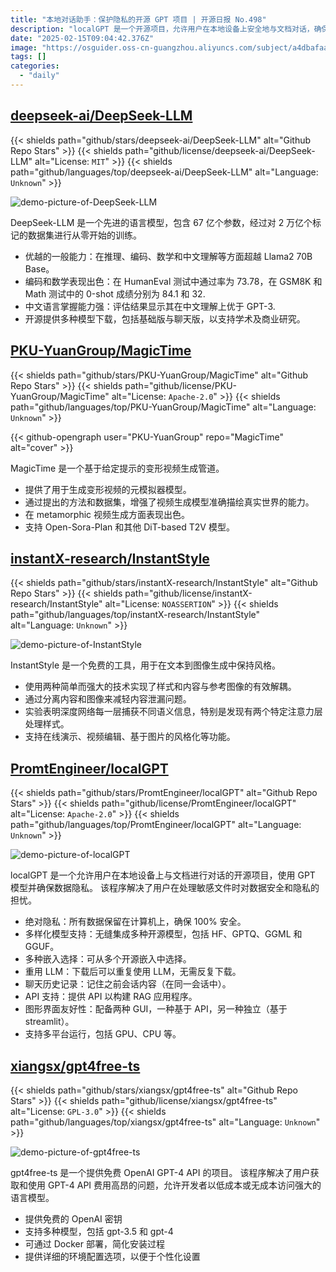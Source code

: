 ```yaml
---
title: "本地对话助手：保护隐私的开源 GPT 项目 | 开源日报 No.498"
description: "localGPT 是一个开源项目，允许用户在本地设备上安全地与文档对话，确保数据隐私。其核心特点包括：数据完全保留在本地，支持多种开源模型和嵌入，允许重复使用 LLM，提供聊天历史记录和 API 支持，具备用户友好的图形界面，且可在多种平台上运行。"
date: "2025-02-15T09:04:42.376Z"
image: "https://osguider.oss-cn-guangzhou.aliyuncs.com/subject/a4dbafaac15e6026ccbd43679d0c9ea1.png"
tags: []
categories:
  - "daily"
---
```


## [deepseek-ai/DeepSeek-LLM](https://github.com/deepseek-ai/DeepSeek-LLM)

{{< shields path="github/stars/deepseek-ai/DeepSeek-LLM" alt="Github Repo Stars" >}} {{< shields path="github/license/deepseek-ai/DeepSeek-LLM" alt="License: `MIT`" >}} {{< shields path="github/languages/top/deepseek-ai/DeepSeek-LLM" alt="Language: `Unknown`" >}}

![demo-picture-of-DeepSeek-LLM](https://static.osguider.com/subject/github/deepseek-ai/DeepSeek-LLM/b882e3ffdd510197c862d2b9f7f4fefd.png)

DeepSeek-LLM 是一个先进的语言模型，包含 67 亿个参数，经过对 2 万亿个标记的数据集进行从零开始的训练。

- 优越的一般能力：在推理、编码、数学和中文理解等方面超越 Llama2 70B Base。
- 编码和数学表现出色：在 HumanEval 测试中通过率为 73.78，在 GSM8K 和 Math 测试中的 0-shot 成绩分别为 84.1 和 32.
- 中文语言掌握能力强：评估结果显示其在中文理解上优于 GPT-3.
- 开源提供多种模型下载，包括基础版与聊天版，以支持学术及商业研究。
  
## [PKU-YuanGroup/MagicTime](https://github.com/PKU-YuanGroup/MagicTime)

{{< shields path="github/stars/PKU-YuanGroup/MagicTime" alt="Github Repo Stars" >}} {{< shields path="github/license/PKU-YuanGroup/MagicTime" alt="License: `Apache-2.0`" >}} {{< shields path="github/languages/top/PKU-YuanGroup/MagicTime" alt="Language: `Unknown`" >}}

{{< github-opengraph user="PKU-YuanGroup" repo="MagicTime" alt="cover" >}}

MagicTime 是一个基于给定提示的变形视频生成管道。

- 提供了用于生成变形视频的元模拟器模型。
- 通过提出的方法和数据集，增强了视频生成模型准确描绘真实世界的能力。
- 在 metamorphic 视频生成方面表现出色。
- 支持 Open-Sora-Plan 和其他 DiT-based T2V 模型。
  
## [instantX-research/InstantStyle](https://github.com/instantX-research/InstantStyle)

{{< shields path="github/stars/instantX-research/InstantStyle" alt="Github Repo Stars" >}} {{< shields path="github/license/instantX-research/InstantStyle" alt="License: `NOASSERTION`" >}} {{< shields path="github/languages/top/instantX-research/InstantStyle" alt="Language: `Unknown`" >}}

![demo-picture-of-InstantStyle](https://static.osguider.com/subject/github/instantX-research/InstantStyle/73576cd9026c76bf82352d1837bdd1ff.png)

InstantStyle 是一个免费的工具，用于在文本到图像生成中保持风格。

- 使用两种简单而强大的技术实现了样式和内容与参考图像的有效解耦。
- 通过分离内容和图像来减轻内容泄漏问题。
- 实验表明深度网络每一层捕获不同语义信息，特别是发现有两个特定注意力层处理样式。
- 支持在线演示、视频编辑、基于图片的风格化等功能。
  
## [PromtEngineer/localGPT](https://github.com/PromtEngineer/localGPT)

{{< shields path="github/stars/PromtEngineer/localGPT" alt="Github Repo Stars" >}} {{< shields path="github/license/PromtEngineer/localGPT" alt="License: `Apache-2.0`" >}} {{< shields path="github/languages/top/PromtEngineer/localGPT" alt="Language: `Unknown`" >}}

![demo-picture-of-localGPT](https://static.osguider.com/subject/github/PromtEngineer/localGPT/d8ff7a2e700faa32e0517671477a2b60.png)

localGPT 是一个允许用户在本地设备上与文档进行对话的开源项目，使用 GPT 模型并确保数据隐私。
该程序解决了用户在处理敏感文件时对数据安全和隐私的担忧。

- 绝对隐私：所有数据保留在计算机上，确保 100% 安全。
- 多样化模型支持：无缝集成多种开源模型，包括 HF、GPTQ、GGML 和 GGUF。
- 多种嵌入选择：可从多个开源嵌入中选择。
- 重用 LLM：下载后可以重复使用 LLM，无需反复下载。
- 聊天历史记录：记住之前会话内容（在同一会话中）。
- API 支持：提供 API 以构建 RAG 应用程序。
- 图形界面友好性：配备两种 GUI，一种基于 API，另一种独立（基于 streamlit）。
- 支持多平台运行，包括 GPU、CPU 等。
  
## [xiangsx/gpt4free-ts](https://github.com/xiangsx/gpt4free-ts)

{{< shields path="github/stars/xiangsx/gpt4free-ts" alt="Github Repo Stars" >}} {{< shields path="github/license/xiangsx/gpt4free-ts" alt="License: `GPL-3.0`" >}} {{< shields path="github/languages/top/xiangsx/gpt4free-ts" alt="Language: `Unknown`" >}}

![demo-picture-of-gpt4free-ts](https://static.osguider.com/subject/github/xiangsx/gpt4free-ts/969eeb4965975ae272298d843927daa2.png)

gpt4free-ts 是一个提供免费 OpenAI GPT-4 API 的项目。
该程序解决了用户获取和使用 GPT-4 API 费用高昂的问题，允许开发者以低成本或无成本访问强大的语言模型。

- 提供免费的 OpenAI 密钥
- 支持多种模型，包括 gpt-3.5 和 gpt-4
- 可通过 Docker 部署，简化安装过程
- 提供详细的环境配置选项，以便于个性化设置
  
